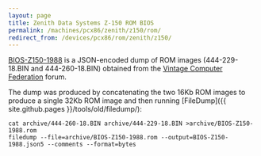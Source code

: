 ```yaml
---
layout: page
title: Zenith Data Systems Z-150 ROM BIOS
permalink: /machines/pcx86/zenith/z150/rom/
redirect_from: /devices/pcx86/rom/zenith/z150/
---
```


[BIOS-Z150-1988](BIOS-Z150-1988.json5) is a JSON-encoded dump of ROM images (444-229-18.BIN and 444-260-18.BIN) obtained from the
[Vintage Computer Federation](http://www.vcfed.org/forum/showthread.php?32016-Wanted-Zenith-PC-XT-ROM-BIOS-files-with-DEBUGGER-Z-150-etc) forum.

The dump was produced by concatenating the two 16Kb ROM images to produce a single 32Kb ROM image and then running
[FileDump]({{ site.github.pages }}/tools/old/filedump/):

	cat archive/444-260-18.BIN archive/444-229-18.BIN >archive/BIOS-Z150-1988.rom
	filedump --file=archive/BIOS-Z150-1988.rom --output=BIOS-Z150-1988.json5 --comments --format=bytes

